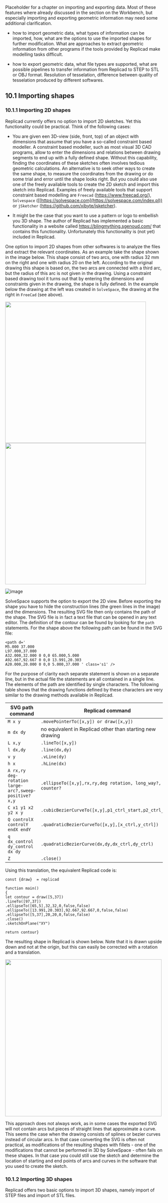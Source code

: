 Placeholder for a chapter on importing and exporting data. Most of these features where already discussed in the section on the Workbench, but especially importing and exporting geometric information may need some additional clarification. 

* how to import geometric data, what types of information can be imported, how, what are the options to use the imported shapes for further modification. What are approaches to extract geometric information from other programs if the tools provided by Replicad make modelling tasks difficult. 

* how to export geometric data, what file types are supported, what are possible pipelines to transfer information from Replicad to STEP to STL or OBJ format. Resolution of tesselation, difference between quality of tesselation produced by different softwares.  

## 10.1 Importing shapes

### 10.1.1 Importing 2D shapes

Replicad currently offers no option to import 2D sketches. Yet this functionality could be practical. Think of the following cases: 

* You are given een 3D-view (side, front, top) of an object with dimensions that assume that you have a so-called constraint based modeller. A constraint based modeller, such as most visual 3D CAD programs, allow to enter the dimensions and relations between drawing segments to end up with a fully defined shape. Without this capability, finding the coordinates of these sketches often involves tedious geometric calculations. An alternative is to seek other ways to create the same shape, to measure the coordinates from the drawing or do some trial and error until the shape looks right. But you could also use one of the freely available tools to create the 2D sketch and import this sketch into Replicad. Examples of freely available tools that support constraint based modelling are `Freecad`  (https://www.freecad.org/), `Solvespace` ([[https://solvespace.com](https://solvespace.com/index.pl)) or `jSketcher` (https://github.com/xibyte/jsketcher).

* It might be the case that you want to use a pattern or logo to embellish you 3D shape. The author of Replicad has implemented a basic functionality in a website called https://blingmything.sgenoud.com/ that contains this functionality. Unfortunately this functionality is (not yet) included in Replicad. 

One option to import 2D shapes from other softwares is to analyze the files and extract the relevant coordinates. As an example take the shape shown in the image below. This shape consist of two arcs, one with radius 32 mm on the right and one with radius 20 on the left. According to the original drawing this shape is based on, the two arcs are connected with a third arc, but the radius of this arc is not given in the drawing. Using a constraint based drawing tool it turns out that by entering the dimensions and constraints given in the drawing, the shape is fully defined. In the example below the drawing at the left was created in `SolveSpace`, the drawing at the right in `FreeCad` (see above). 

<img src="https://github.com/raydeleu/ReplicadManual/assets/38007983/34734cf8-00d8-4168-aef8-1ab47f3837d3" width="450">

<img src="https://github.com/raydeleu/ReplicadManual/assets/38007983/9adb59d6-a7f9-428d-98d7-7687e6b6f4a1" width="450">

![image](https://github.com/raydeleu/ReplicadManual/assets/38007983/)

SolveSpace supports the option to export the 2D view. Before exporting the shape you have to hide the construction lines (the green lines in the image) and the dimensions. The resulting SVG file then only contains the path of the shape. The SVG file is in fact a text file that can be opened in any text editor. The definition of the contour can be found by looking for the `path` statements. For the shape above the following path can be found in the SVG file: 

```
<path d='
M5.000 37.000
L97.000,37.000
A32.000,32.000 0 0,0 65.000,5.000
A92.667,92.667 0 0,0 13.991,20.303
A20.000,20.000 0 0,0 5.000,37.000 ' class='s1' />
```
For the purpose of clarity each separate statement is shown on a separate line, but in the actual file the statements are all contained in a single line. The elements of the path are identified by single characters. The following table shows that the drawing functions defined by these characters are very similar to the drawing methods available in Replicad. 

| SVG path command                                      | Replicad command                                            |
|-------------------------------------------------------|-------------------------------------------------------------|
|`M x y`                                                |`.movePointerTo([x,y]) or draw([x,y]) `                      |
|`m dx dy`                                              | no equivalent in Replicad other than starting new drawing   | 
|`L x,y  `                                              |`.lineTo([x,y])`                                             |
|`l dx,dy`                                              |`.line(dx,dy)  `                                             | 
|`v y`                                                  |`.vLine(dy)`                                                 |
|`h x `                                                 |`.hLine(dx)`                                                 |
|`A rx,ry deg-rotation large-arc?,sweep-positive? x,y`  |`.ellipseTo([x,y],rx,ry,deg rotation, long_way?, counter?`   | 
|`C x1 y1 x2 y2 x y`                                    |`.cubicBezierCurveTo([x,y],p1_ctrl_start,p2_ctrl_end)`       |   
|`Q controlX controlY endX endY `                       |`.quadraticBezierCurveTo([x,y],[x_ctrl,y_ctrl])`             |         
|`q dx_control dy_control dx dy `                       |`.quadraticBezierCurve(dx,dy,dx_ctrl,dy_ctrl)`               |
|`Z`                                                    |`.close()`                                                   |


Using this translation, the equivalent Replicad code is: 

```
const {draw}  = replicad

function main()
{
let contour = draw([5,37])
.lineTo([97,37])
.ellipseTo([65,5],32,32,0,false,false)
.ellipseTo([13.991,20.303],92.667,92.667,0,false,false)
.ellipseTo([5,37],20,20,0,false,false)
.close()
.sketchOnPlane("XY")

return contour}
```
The resulting shape in Replicad is shown below. Note that it is drawn upside down and not at the origin, but this can easily be corrected with a rotation and a translation. 

<img src="https://github.com/raydeleu/ReplicadManual/assets/38007983/4598b4a9-7f49-49ba-9c8c-f3fc3a767491" width="500">

This approach does not always work, as in some cases the exported SVG will not contain arcs but pieces of straight lines that approximate a curve. This seems the case when the drawing consists of splines or bezier curves instead of circular arcs. In that case converting the SVG is often not practical, as modifications of the resulting shapes with fillets - one of the modifications that cannot be performed in 3D by SolveSpace - often fails on these shapes. In that case you could still use the sketch and determine the location of starting and end points of arcs and curves in the software that you used to create the sketch. 

### 10.1.2 Importing 3D shapes

Replicad offers two basic options to import 3D shapes, namely import of STEP files and import of STL files.  
